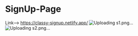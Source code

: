 # SignUp-Page 
Link--> https://classy-signup.netlify.app/ 
![Uploading s1.png…]()
![Uploading s2.png…]()
